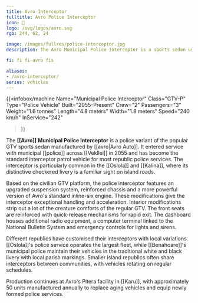 ```yaml
---
title: Avro Interceptor
fulltitle: Avro Police Interceptor
icon: 🚓
logo: /svg/logos/avro.svg
rgb: 244, 62, 24

image: /images/fullres/police-interceptor.jpg
description: The Avro Municipal Police Interceptor is a sports sedan used by municipal police services across Vekllei.

fi: fi fi-avro fis

aliases:
- /avro-interceptor/
series: vehicles
---
```


{{<infobox/machine
	Name="Municipal Police Interceptor"
	Class="GTV-P"
	Type="Police Vehicle"
	Built="2055-Present"
	Crew="2"
	Passengers="3"
	Weight="1.6 tonnes"
	Length="4.8 meters"
	Width="1.8 meters"
	Speed="240 km/h"
	InService="242"
>}}

The **[[Avro]] Municipal Police Interceptor** is a police variant of the popular GTV sports sedan manufactured by [[avro|Avro Auto]]. It entered service with municipal [[police]] across [[Vekllei]] in 2055 and has become the standard interceptor patrol vehicle for most republic police services. The interceptor is particularly common in the [[Oslola]] and [[Kalina]], where its distinctive checkered livery is a familiar sight on island roads.

Based on the civilian GTV platform, the police interceptor features an upgraded suspension system, reinforced chassis and a more powerful version of Avro's standard inline-six engine. These modifications give the interceptor exceptional handling and acceleration. Interior modifications strip out a lot of the creature comforts of the regular GTV. The front seats are reinforced with quick-release mechanisms for rapid exit. The dashboard houses additional radio equipment, a computer terminal linked to the National Bulletin System and emergency controls for lights and sirens.

Different republics have customised their interceptors with local variations. [[Oslola]]'s police service operates the largest fleet, while [[Benahoare]]'s municipal police maintain their vehicles in the traditional white and black livery with local parish markings. Smaller island republics often share interceptors between communities, with vehicles rotating on regular schedules.

Production continues at Avro's Pitera facility in [[Karu]], with approximately 50 units manufactured annually to replace aging vehicles and equip newly formed police services.